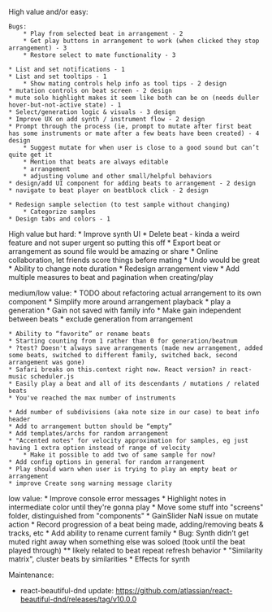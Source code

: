 High value and/or easy:

	Bugs:
		* Play from selected beat in arrangement - 2
		* Get play buttons in arrangement to work (when clicked they stop arrangement) - 3
		* Restore select to mate functionality - 3

	* List and set notifications - 1
	* List and set tooltips - 1
		* Show mating controls help info as tool tips - 2 design
	* mutation controls on beat screen - 2 design
	* mute solo highlight makes it seem like both can be on (needs duller hover-but-not-active state) - 1
	* Select/generation logic & visuals - 3 design
	* Improve UX on add synth / instrument flow - 2 design
	* Prompt through the process (ie, prompt to mutate after first beat has some instruments or mate after a few beats have been created) - 4 design
	    * Suggest mutate for when user is close to a good sound but can’t quite get it
	    * Mention that beats are always editable
	    * arrangement
	    * adjusting volume and other small/helpful behaviors
	* design/add UI component for adding beats to arrangement - 2 design
	* navigate to beat player on beatblock click - 2 design

	* Redesign sample selection (to test sample without changing)
	    * Categorize samples
	* Design tabs and colors - 1 
	
High value but hard:
	* Improve synth UI
	* Delete beat - kinda a weird feature and not super urgent so putting this off
	* Export beat or arrangement as sound file would be amazing or share
	* Online collaboration, let friends score things before mating
	* Undo would be great
	* Ability to change note duration
	* Redesign arrangement view
	* Add multiple measures to beat and pagination when creating/play

medium/low value:
	* TODO about refactoring actual arrangement to its own component
	* Simplify more around arrangement playback
	* play a generation
	* Gain not saved with family info
	    * Make gain independent between beats
	* exclude generation from arrangement

	* Ability to “favorite” or rename beats
	* Starting counting from 1 rather than 0 for generation/beatnum
	* ?test? Doesn't always save arrangements (made new arrangement, added some beats, switched to different family, switched back, second arrangement was gone)
	* Safari breaks on this.context right now. React version? in react-music scheduler.js
	* Easily play a beat and all of its descendants / mutations / related beats
	* You've reached the max number of instruments

	* Add number of subdivisions (aka note size in our case) to beat info header
	* Add to arrangement button should be “empty”
	* Add templates/archs for random arrangement
	* "Accented notes" for velocity approximation for samples, eg just having 1 extra option instead of range of velocity
	    * Make it possible to add two of same sample for now?
	* Add config options in general for random arrangement
	* Play should warn when user is trying to play an empty beat or arrangement
	* improve Create song warning message clarity

low value:
	* Improve console error messages
	* Highlight notes in intermediate color until they're gonna play
	* Move some stuff into "screens" folder, distinguished from "components"
	* GainSlider NaN issue on mutate action
	* Record progression of a beat being made, adding/removing beats & tracks, etc
	* Add ability to rename current family
	* Bug: Synth didn’t get muted right away when something else was soloed (took until the beat played through) ** likely related to beat repeat refresh behavior
	* "Similarity matrix", cluster beats by similarities
	* Effects for synth


Maintenance:
* react-beautiful-dnd update: https://github.com/atlassian/react-beautiful-dnd/releases/tag/v10.0.0
